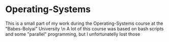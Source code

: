 # Operating-Systems
This is a small part of my work during the Operating-Systems course at the "Babes-Bolyai" University \n
A lot of this course was based on bash scripts and some "parallel" programming, but I unfortunatelly lost those
